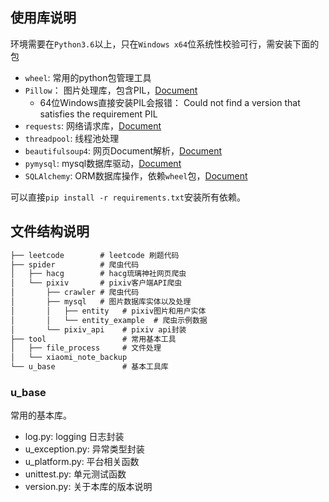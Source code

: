 ## 使用库说明

环境需要在`Python3.6`以上，只在`Windows x64`位系统性校验可行，需安装下面的包

- `wheel`: 常用的python包管理工具
- `Pillow`： 图片处理库，包含PIL，[Document](https://pillow.readthedocs.io/en/stable/installation.html)
  - 64位Windows直接安装PIL会报错： Could not find a version that satisfies the requirement PIL
- `requests`: 网络请求库，[Document](https://requests.readthedocs.io/en/master/)
- `threadpool`: 线程池处理
- `beautifulsoup4`: 网页Document解析，[Document](https://www.crummy.com/software/BeautifulSoup/bs4/doc/)
- `pymysql`: mysql数据库驱动，[Document](https://pymysql.readthedocs.io/en/latest/)
- `SQLAlchemy`: ORM数据库操作，依赖`wheel`包，[Document]((https://docs.sqlalchemy.org/en/13/intro.html))

可以直接`pip install -r requirements.txt`安装所有依赖。

## 文件结构说明

```txt
├── leetcode        # leetcode 刷题代码
├── spider          # 爬虫代码
│   ├── hacg        # hacg琉璃神社网页爬虫
│   └── pixiv       # pixiv客户端API爬虫
│       ├── crawler # 爬虫代码
│       ├── mysql   # 图片数据库实体以及处理
│       │   ├── entity   # pixiv图片和用户实体
│       │   └── entity_example  # 爬虫示例数据
│       └── pixiv_api    # pixiv api封装
├── tool                 # 常用基本工具
│   ├── file_process     # 文件处理
│   └── xiaomi_note_backup
└── u_base               # 基本工具库
```

### u_base

常用的基本库。

- log.py: logging 日志封装
- u_exception.py: 异常类型封装
- u_platform.py: 平台相关函数
- unittest.py: 单元测试函数
- version.py: 关于本库的版本说明
